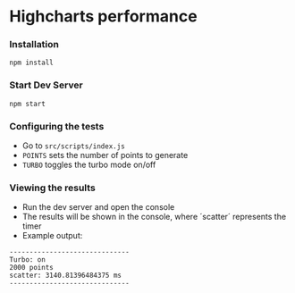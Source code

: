 # Highcharts performance

### Installation

```
npm install
```

### Start Dev Server

```
npm start
```


### Configuring the tests
- Go to `src/scripts/index.js`
- `POINTS` sets the number of points to generate
- `TURBO` toggles the turbo mode on/off

### Viewing the results
- Run the dev server and open the console
- The results will be shown in the console, where ´scatter´ represents the timer
- Example output:
```
------------------------------
Turbo: on
2000 points
scatter: 3140.81396484375 ms
------------------------------
```

